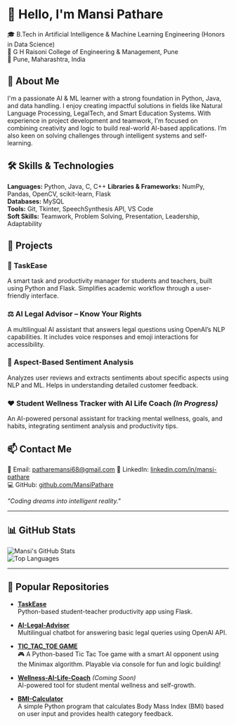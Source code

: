 # 👋 Hello, I'm Mansi Pathare  
🎓 B.Tech in Artificial Intelligence & Machine Learning Engineering (Honors in Data Science)  
🏫 G H Raisoni College of Engineering & Management, Pune  
📍 Pune, Maharashtra, India  

## 🧠 About Me  
I'm a passionate AI & ML learner with a strong foundation in Python, Java, and data handling. I enjoy creating impactful solutions in fields like Natural Language Processing, LegalTech, and Smart Education Systems. With experience in project development and teamwork, I'm focused on combining creativity and logic to build real-world AI-based applications. I’m also keen on solving challenges through intelligent systems and self-learning.

## 🛠️ Skills & Technologies  
**Languages:** Python, Java, C, C++
**Libraries & Frameworks:** NumPy, Pandas, OpenCV, scikit-learn, Flask  
**Databases:** MySQL  
**Tools:** Git, Tkinter, SpeechSynthesis API, VS Code  
**Soft Skills:** Teamwork, Problem Solving, Presentation, Leadership, Adaptability  

## 📂 Projects  
### 💼 TaskEase  
A smart task and productivity manager for students and teachers, built using Python and Flask. Simplifies academic workflow through a user-friendly interface.

### ⚖️ AI Legal Advisor – Know Your Rights  
A multilingual AI assistant that answers legal questions using OpenAI’s NLP capabilities. It includes voice responses and emoji interactions for accessibility.

### 💬 Aspect-Based Sentiment Analysis  
Analyzes user reviews and extracts sentiments about specific aspects using NLP and ML. Helps in understanding detailed customer feedback.

### ❤️ Student Wellness Tracker with AI Life Coach *(In Progress)*  
An AI-powered personal assistant for tracking mental wellness, goals, and habits, integrating sentiment analysis and productivity tips.

## 📫 Contact Me  
📧 Email: patharemansi68@gmail.com 
💼 LinkedIn: [linkedin.com/in/mansi-pathare](https://www.linkedin.com/in/mansi-pathare-23n2003/)  
💻 GitHub: [github.com/MansiPathare](https://github.com/mansipathare23)  

_"Coding dreams into intelligent reality."_  

---

## 📊 GitHub Stats  
<!-- You can use GitHub Readme Stats for this -->
![Mansi's GitHub Stats](https://github-readme-stats.vercel.app/api?username=MansiPathare&show_icons=true&theme=radical)  
![Top Languages](https://github-readme-stats.vercel.app/api/top-langs/?username=MansiPathare&layout=compact&theme=radical)

---

## 📌 Popular Repositories  
- **[TaskEase](https://github.com/mansipathare23/TASKEASE-PROJECT-FOR-STUDENT-AND-TEACHER)**  
  Python-based student-teacher productivity app using Flask.

- **[AI-Legal-Advisor](https://github.com/MansiPathare/AI-Legal-Advisor)**  
  Multilingual chatbot for answering basic legal queries using OpenAI API.

- **[TIC_TAC_TOE GAME](https://github.com/mansipathare23/tic-tac-toe-game)**  
 🎮 A Python-based Tic Tac Toe game with a smart AI opponent using the Minimax algorithm. Playable via console for fun and logic building!

- **[Wellness-AI-Life-Coach](https://github.com/MansiPathare/Wellness-AI-Life-Coach)** *(Coming Soon)*  
  AI-powered tool for student mental wellness and self-growth.

- **[BMI-Calculator](https://github.com/mansipathare23/BMI_Calculator)**  
  A simple Python program that calculates Body Mass Index (BMI) based on user input and provides health category feedback.



